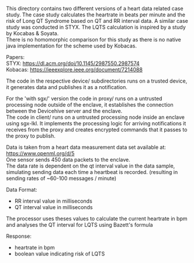 This directory contains two different versions of a heart data related case study. 
The case study calculates the heartrate in beats per minute and the risk of Long QT Syndrome based on QT and RR interval data. 
A similar case study was conducted in STYX. The LQTS calculation is inspired by a study by Kocabas & Soyata.   
There is no homomorphic comparison for this study as there is no native java implementation for the scheme used by Kobacas.  

Papers:   
STYX: https://dl.acm.org/doi/10.1145/2987550.2987574  
Kobacas: https://ieeexplore.ieee.org/document/7214088  

The code in  the respective device/ subdirectories runs on a trusted device, it generates data and publishes it as a notification.    

For the 'with sgx/' version the code in proxy/ runs on a untrusted processing node outside of the enclave, it establishes the connection between the Devicehive server and the enclave.  
The code in client/ runs on a untrusted processing node inside an enclave using sgx-lkl. It implements the processing logic for arriving notifications it receives from the proxy and creates encrypted commands that it passes to the proxy to publish.   

Data is taken from a heart data measurement data set available at: https://www.openml.org/d/5          
One sensor sends 450 data packets to the enclave.     
The data rate is dependent on the qt interval value in the data sample, simulating sending data each time a heartbeat is recorded. (resulting in sending rates of ~60-100 messages / minute)    

Data Format:  
  * RR interval value in milliseconds     
  * QT interval value in milliseconds  
  
The processor uses theses values to calculate the current heartrate in bpm and analyses the QT interval for LQTS using Bazett's formula  

Response:    
  * heartrate in bpm    
  * boolean value indicating risk of LQTS   

